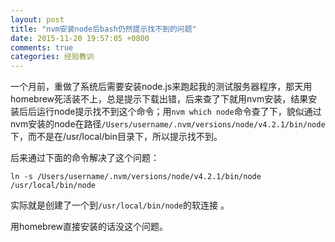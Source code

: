```yaml
---
layout: post
title: "nvm安装node后bash仍然提示找不到的问题"
date: 2015-11-20 19:57:05 +0800
comments: true
categories: 经验教训
---
```


一个月前，重做了系统后需要安装node.js来跑起我的测试服务器程序，那天用homebrew死活装不上，总是提示下载出错，后来查了下就用nvm安装，结果安装后后运行node提示找不到这个命令；用`nvm which node`命令查了下，貌似通过nvm安装的node在路径`/Users/username/.nvm/versions/node/v4.2.1/bin/node`下，而不是在/usr/local/bin目录下，所以提示找不到。

后来通过下面的命令解决了这个问题：

	ln -s /Users/username/.nvm/versions/node/v4.2.1/bin/node /usr/local/bin/node

实际就是创建了一个到`/usr/local/bin/node`的软连接	。

用homebrew直接安装的话没这个问题。
